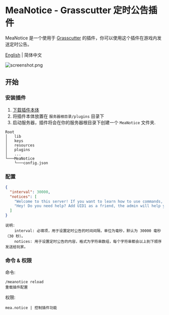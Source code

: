 # MeaNotice - Grasscutter 定时公告插件
MeaNotice 是一个使用于 [Grasscutter](https://github.com/Grasscutters/Grasscutter) 的插件，你可以使用这个插件在游戏内发送定时公告。

[English](./README.md) | 简体中文

![screenshot.png](https://s2.loli.net/2022/04/30/bRxzNtXdy76fYcK.png)
## 开始
### 安装插件
1. [下载插件本体](https://github.com/Coooookies/MeaNotice/releases)
2. 将插件本体放置在 `服务器根目录/plugins` 目录下
3. 启动服务器，插件将会在你的服务器根目录下创建一个 `MeaNotice` 文件夹.
```
Root
│   lib
│   keys
│   resources
│   plugins
│   ...
└───MeaNotice
    └───config.json
```

### 配置
```json
{
  "interval": 30000,
  "notices": [
    "Welcome to this server! If you want to learn how to use commands, please type /help in chatroom.",
    "Hey! Do you need help? Add UID1 as a friend, the admin will help you."
  ]
}
```
```
说明:
    interval: 必填项，用于设置定时公告的时间间隔，单位为毫秒，默认为 30000 毫秒（30 秒）。
    notices: 用于设置定时公告的内容，格式为字符串数组，每个字符串都会以上到下顺序发送给玩家。
```

### 命令 & 权限
命令:
```
/meanotice reload
重载插件配置
```

权限:
```
mea.notice | 控制插件功能
```
